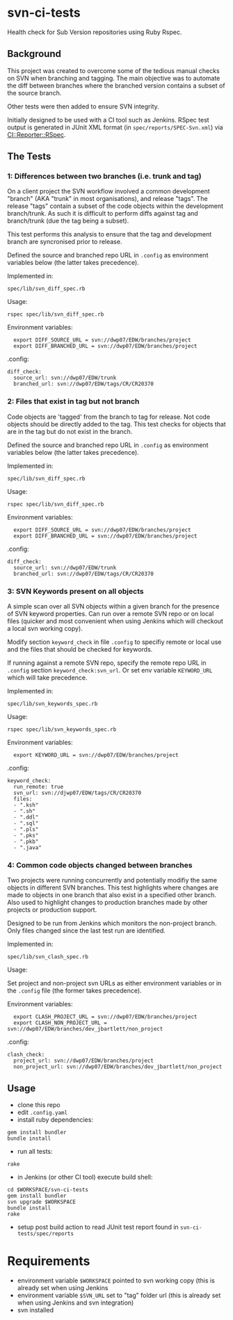 # svn-ci-tests

Health check for Sub Version repositories using Ruby Rspec.

## Background

This project was created to overcome some of the tedious manual checks on SVN when branching and tagging. The main objective was to automate the diff between branches where the branched version contains a subset of the source branch.

Other tests were then added to ensure SVN integrity.

Initially designed to be used with a CI tool such as Jenkins. RSpec test output is generated in JUnit XML format (in ```spec/reports/SPEC-Svn.xml```) via [CI::Reporter::RSpec](https://github.com/ci-reporter/ci_reporter_rspec).

## The Tests

### 1: Differences between two branches (i.e. trunk and tag)

On a client project the SVN workflow involved a common development "branch" (AKA "trunk" in most organisations), and release "tags". The release "tags" contain a subset of the code objects within the development branch/trunk. As such it is difficult to perform diffs against tag and branch/trunk (due the tag being a subset).

This test performs this analysis to ensure that the tag and development branch are syncronised prior to release.

Defined the source and branched repo URL in ```.config``` as environment variables below (the latter takes precedence).

Implemented in:

```spec/lib/svn_diff_spec.rb```

Usage:

```rspec spec/lib/svn_diff_spec.rb```

Environment variables:

```
  export DIFF_SOURCE_URL = svn://dwp07/EDW/branches/project
  export DIFF_BRANCHED_URL = svn://dwp07/EDW/branches/project
```

.config:

```
diff_check:
  source_url: svn://dwp07/EDW/trunk
  branched_url: svn://dwp07/EDW/tags/CR/CR20370
```

### 2: Files that exist in tag but not branch

Code objects are 'tagged' from the branch to tag for release. Not code objects should be directly added to the tag. This test checks for objects that are in the tag but do not exist in the branch.

Defined the source and branched repo URL in ```.config``` as environment variables below (the latter takes precedence).

Implemented in:

```spec/lib/svn_diff_spec.rb```

Usage:

```rspec spec/lib/svn_diff_spec.rb```

Environment variables:

```
  export DIFF_SOURCE_URL = svn://dwp07/EDW/branches/project
  export DIFF_BRANCHED_URL = svn://dwp07/EDW/branches/project
```

.config:

```
diff_check:
  source_url: svn://dwp07/EDW/trunk
  branched_url: svn://dwp07/EDW/tags/CR/CR20370
```

### 3: SVN Keywords present on all objects

A simple scan over all SVN objects within a given branch for the presence of SVN keyword properties. Can run over a remote SVN repo or on local files (quicker and most convenient when using Jenkins which will checkout a local svn working copy). 

Modify section ```keyword_check``` in file ```.config``` to specifiy remote or local use and the files that should be checked for keywords.

If running against a remote SVN repo, specify the remote repo URL in ```.config``` section ```keyword_check:svn_url```. Or set env variable ```KEYWORD_URL``` which will take precedence. 

Implemented in:

```spec/lib/svn_keywords_spec.rb```

Usage:

```rspec spec/lib/svn_keywords_spec.rb```

Environment variables:

```
  export KEYWORD_URL = svn://dwp07/EDW/branches/project
```

.config:

```
keyword_check:
  run_remote: true
  svn_url: svn://djwp07/EDW/tags/CR/CR20370
  files:
  - ".ksh"
  - ".sh"
  - ".ddl"
  - ".sql"
  - ".pls"
  - ".pks"
  - ".pkb"
  - ".java"
```

### 4: Common code objects changed between branches

Two projects were running concurrently and potentially modifiy the same objects in different SVN branches. This test highlights where changes are made to objects in one branch that also exist in a specified other branch. Also used to highlight changes to production branches made by other projects or production support.

Designed to be run from Jenkins which monitors the non-project branch. Only files changed since the last test run are identified.

Implemented in:

```spec/lib/svn_clash_spec.rb```

Usage:

Set project and non-project svn URLs as either environment variables or in the ```.config``` file (the former takes precedence).

Environment variables:

```
  export CLASH_PROJECT_URL = svn://dwp07/EDW/branches/project
  export CLASH_NON_PROJECT_URL = svn://dwp07/EDW/branches/dev_jbartlett/non_project
```

.config:

```
clash_check:
  project_url: svn://dwp07/EDW/branches/project
  non_project_url: svn://dwp07/EDW/branches/dev_jbartlett/non_project
```

## Usage

- clone this repo
- edit ```.config.yaml```
- install ruby dependencies:

```
gem install bundler
bundle install
```

- run all tests:
```
rake
```

- in Jenkins (or other CI tool) execute build shell:

```
cd $WORKSPACE/svn-ci-tests
gem install bundler
svn upgrade $WORKSPACE
bundle install
rake
```

- setup post build action to read JUnit test report found in ```svn-ci-tests/spec/reports```

# Requirements

- environment variable ```$WORKSPACE``` pointed to svn working copy (this is already set when using Jenkins
- environment variable ```$SVN_URL``` set to "tag" folder url (this is already set when using Jenkins and svn integration)
- svn installed

